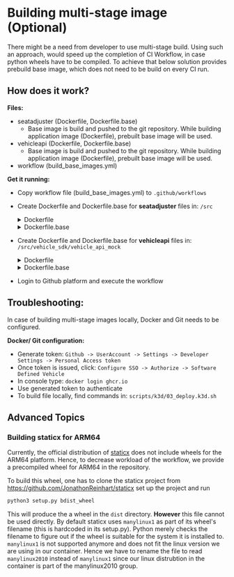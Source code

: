 # Building multi-stage image (Optional)
There might be a need from developer to use multi-stage build. Using such an approach, would speed up the completion of CI Workflow, in case python wheels have to be compiled. To achieve that below solution provides prebuild base image, which does not need to be build on every CI run.

## How does it work?

**Files:**
* seatadjuster (Dockerfile, Dockerfile.base)
  * Base image is build and pushed to the git repository. While building application image (Dockerfile), prebuilt base image will be used.
* vehicleapi (Dockerfile, Dockerfile.base)
  * Base image is build and pushed to the git repository. While building application image (Dockerfile), prebuilt base image will be used.
* workflow (build_base_images.yml)

**Get it running:**
* Copy workflow file (build_base_images.yml) to ```.github/workflows```
* Create Dockerfile and Dockerfile.base for **seatadjuster** files in: ```/src```
  <details>
      <summary> Dockerfile </summary>

        FROM ghcr.io/softwaredefinedvehicle/vehicle-app-python-template/client_base

        RUN apt-get update
        RUN apt-get upgrade -y

        ADD ./* $HOME/src/
        WORKDIR /src
        RUN pip3 install -r requirements.txt

        ENTRYPOINT ["python"]
        CMD ["run.py"]

  </details>
  <details>
      <summary> Dockerfile.base </summary>

        FROM python:3.9-slim-bullseye

        RUN apt-get update
        RUN apt-get upgrade -y

        ADD ./* $HOME/src/
        WORKDIR /src
        RUN pip3 install -r requirements.txt

        LABEL org.opencontainers.image.source="https://github.com/softwaredefinedvehicle/vehicle-app-python-template"

  </details>
* Create Dockerfile and Dockerfile.base for **vehicleapi** files in: ```/src/vehicle_sdk/vehicle_api_mock```
  <details>
      <summary> Dockerfile </summary>

        FROM ghcr.io/softwaredefinedvehicle/vehicle-app-python-template/client_base

        RUN apt-get update
        RUN apt-get upgrade -y

        ADD ./* $HOME/src/
        WORKDIR /src
        RUN pip3 install -r requirements.txt

        EXPOSE 50051

        ENTRYPOINT ["python"]
        CMD ["run.py"]


  </details>
  <details>
      <summary> Dockerfile.base </summary>

        FROM python:3.9-slim-bullseye

        RUN apt-get update
        RUN apt-get upgrade -y

        WORKDIR /vehicleapi
        ADD ./* $HOME/vehicleapi/
        RUN pip3 install -r requirements.txt

        LABEL org.opencontainers.image.source="https://github.com/softwaredefinedvehicle/vehicle-app-python-template"



  </details>
* Login to Github platform and execute the workflow

## Troubleshooting:
In case of building multi-stage images locally, Docker and Git needs to be configured.

**Docker/ Git configuration:**
* Generate token: ```Github -> UserAccount -> Settings -> Developer Settings -> Personal Access token```
* Once token is issued, click: ```Configure SSO -> Authorize -> Software Defined Vehicle```
* In console type: ```docker login ghcr.io```
* Use generated token to authenticate
* To build file locally, find commands in: ```scripts/k3d/03_deploy.k3d.sh```

## Advanced Topics

### Building staticx for ARM64

Currently, the official distribution of [staticx](https://pypi.org/project/staticx/) does not include wheels for the ARM64 platform. Hence, to decrease workload of the workflow, we provide a precompiled wheel for ARM64 in the repository.

To build this wheel, one has to clone the staticx project from https://github.com/JonathonReinhart/staticx set up the project and run

```Python
python3 setup.py bdist_wheel
```

This will produce the a wheel in the `dist` directory. **However** this file cannot be used directly. By default staticx uses `manylinux1` as part of its wheel's filename (this is hardcoded in its setup.py). Python merely checks the filename to figure out if the wheel is suitable for the system it is installed to. `manylinux1` is not supported anymore and does not fit the linux version we are using in our container. Hence we have to rename the file to read `manylinux2010` instead of `manylinux1` since our linux distrubtion in the container is part of the manylinux2010 group.
